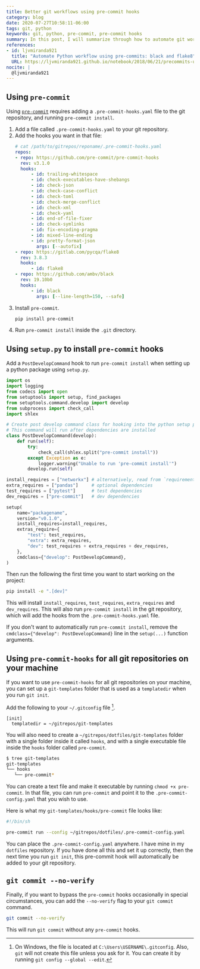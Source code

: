 ```yaml
---
title: Better git workflows using pre-commit hooks
category: blog
date: 2020-07-27T10:58:11-06:00
tags: git, python
keywords: git, python, pre-commit, pre-commit hooks
summary: In this post, I will summarize through how to automate git workflows with pre-commit hooks
references:
- id: ljvmiranda921
  title: "Automate Python workflow using pre-commits: black and flake8"
  URL: https://ljvmiranda921.github.io/notebook/2018/06/21/precommits-using-black-and-flake8/
nocite: |
  @ljvmiranda921
---
```


## Using `pre-commit`

Using [`pre-commit`](https://pre-commit.com/) requires adding a `.pre-commit-hooks.yaml` file to the git repository, and running `pre-commit install`.

1) Add a file called `.pre-commit-hooks.yaml` to your git repository.
2) Add the hooks you want in that file:
   ```yaml
   # cat /path/to/gitrepos/reponame/.pre-commit-hooks.yaml
   repos:
   - repo: https://github.com/pre-commit/pre-commit-hooks
     rev: v3.1.0
     hooks:
         - id: trailing-whitespace
         - id: check-executables-have-shebangs
         - id: check-json
         - id: check-case-conflict
         - id: check-toml
         - id: check-merge-conflict
         - id: check-xml
         - id: check-yaml
         - id: end-of-file-fixer
         - id: check-symlinks
         - id: fix-encoding-pragma
         - id: mixed-line-ending
         - id: pretty-format-json
           args: [--autofix]
   - repo: https://gitlab.com/pycqa/flake8
     rev: 3.8.3
     hooks:
         - id: flake8
   - repo: https://github.com/ambv/black
     rev: 19.10b0
     hooks:
         - id: black
           args: [--line-length=150, --safe]
   ```
3) Install `pre-commit`.
   ```bash
   pip install pre-commit
   ```
4) Run `pre-commit install` inside the `.git` directory.

## Using `setup.py` to install `pre-commit` hooks

Add a `PostDevelopCommand` hook to run `pre-commit install` when setting up a python package using `setup.py`.

```python
import os
import logging
from codecs import open
from setuptools import setup, find_packages
from setuptools.command.develop import develop
from subprocess import check_call
import shlex

# Create post develop command class for hooking into the python setup process
# This command will run after dependencies are installed
class PostDevelopCommand(develop):
    def run(self):
        try:
            check_call(shlex.split("pre-commit install"))
        except Exception as e:
            logger.warning("Unable to run 'pre-commit install'")
        develop.run(self)

install_requires = ["networkx"] # alternatively, read from `requirements.txt`
extra_requires = ["pandas"]     # optional dependencies
test_requires = ["pytest"]      # test dependencies
dev_requires = ["pre-commit"]   # dev dependencies

setup(
    name="packagename",
    version="v0.1.0",
    install_requires=install_requires,
    extras_require={
        "test": test_requires,
        "extra": extra_requires,
        "dev": test_requires + extra_requires + dev_requires,
    },
    cmdclass={"develop": PostDevelopCommand},
)
```

Then run the following the first time you want to start working on the project:

```bash
pip install -e ".[dev]"
```

This will install `install_requires`, `test_requires`, `extra_requires` and `dev_requires`.
This will also run `pre-commit install` in the git repository, which will add the hooks from the `.pre-commit-hooks.yaml` file.

If you don't want to automatically run `pre-commit install`, remove the `cmdclass={"develop": PostDevelopCommand}` line in the `setup(...)` function arguments.

## Using `pre-commit-hooks` for all git repositories on your machine

If you want to use `pre-commit-hooks` for all git repositories on your machine, you can set up a `git-templates` folder that is used as a `templatedir` when you run `git init`.

Add the following to your `~/.gitconfig` file [^gitconfig].

[^gitconfig]:
    On Windows, the file is located at `C:\Users\USERNAME\.gitconfig`.
    Also, `git` will not create this file unless you ask for it.
    You can create it by running `git config --global --edit`.

```gitconfig
[init]
  templatedir = ~/gitrepos/git-templates
```

You will also need to create a `~/gitrepos/dotfiles/git-templates` folder with a single folder inside it called `hooks`, and with a single executable file inside the `hooks` folder called `pre-commit`.

```bash
$ tree git-templates
git-templates
└── hooks
   └── pre-commit*
```

You can create a text file and make it executable by running `chmod +x pre-commit`.
In that file, you can run `pre-commit` and point it to the `.pre-commit-config.yaml` that you wish to use.

Here is what my `git-templates/hooks/pre-commit` file looks like:

```bash
#!/bin/sh

pre-commit run --config ~/gitrepos/dotfiles/.pre-commit-config.yaml
```

You can place the `.pre-commit-config.yaml` anywhere. I have mine in my `dotfiles` repository.
If you have done all this and set it up correctly, then the next time you run `git init`, this pre-commit hook will automatically be added to your git repository.

## `git commit --no-verify`

Finally, if you want to bypass the `pre-commit` hooks occasionally in special circumstances, you can add the `--no-verify` flag to your `git commit` command.

```bash
git commit --no-verify
```

This will run `git commit` without any `pre-commit` hooks.
